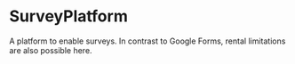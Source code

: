 # SurveyPlatform
A platform to enable surveys. In contrast to Google Forms, rental limitations are also possible here.
